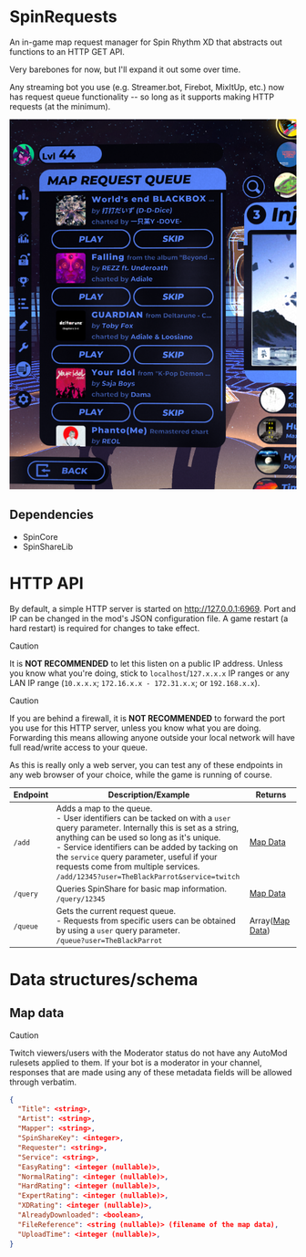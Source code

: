 # SpinRequests
An in-game map request manager for Spin Rhythm XD that abstracts out functions to an HTTP GET API.

Very barebones for now, but I'll expand it out some over time.

Any streaming bot you use (e.g. Streamer.bot, Firebot, MixItUp, etc.) now has request queue functionality -- so long as it supports making HTTP requests (at the minimum).

![Screenshot of SpinRequests being used in-game](Assets/screenshot.png)

## Dependencies
- SpinCore
- SpinShareLib

# HTTP API
By default, a simple HTTP server is started on http://127.0.0.1:6969. Port and IP can be changed in the mod's JSON configuration file. A game restart (a hard restart) is required for changes to take effect.

> [!CAUTION]
> It is **NOT RECOMMENDED** to let this listen on a public IP address. Unless you know what you're doing, stick to `localhost`/`127.x.x.x` IP ranges or any LAN IP range (`10.x.x.x`; `172.16.x.x - 172.31.x.x`; or `192.168.x.x`).

> [!CAUTION]
> If you are behind a firewall, it is **NOT RECOMMENDED** to forward the port you use for this HTTP server, unless you know what you are doing. Forwarding this means allowing anyone outside your local network will have full read/write access to your queue.

As this is really only a web server, you can test any of these endpoints in any web browser of your choice, while the game is running of course.

| Endpoint | Description/Example                                                                                                                                                                                                                                                                                                                                                           | Returns                           |
|----------|-------------------------------------------------------------------------------------------------------------------------------------------------------------------------------------------------------------------------------------------------------------------------------------------------------------------------------------------------------------------------------|-----------------------------------|
| `/add`   | Adds a map to the queue.<br/>- User identifiers can be tacked on with a `user` query parameter. Internally this is set as a string, anything can be used so long as it's unique.<br/>- Service identifiers can be added by tacking on the `service` query parameter, useful if your requests come from multiple services.<br/>`/add/12345?user=TheBlackParrot&service=twitch` | [Map Data](#map-data-type)        |
| `/query` | Queries SpinShare for basic map information.<br/>`/query/12345`                                                                                                                                                                                                                                                                                                               | [Map Data](#map-data-type)        |
| `/queue` | Gets the current request queue.<br/>- Requests from specific users can be obtained by using a `user` query parameter.<br/>`/queue?user=TheBlackParrot`                                                                                                                                                                                                                        | Array([Map Data](#map-data-type)) |

# Data structures/schema

<a name="map-data-type"></a>
## Map data
> [!CAUTION]
> Twitch viewers/users with the Moderator status do not have any AutoMod rulesets applied to them. If your bot is a moderator in your channel, responses that are made using any of these metadata fields will be allowed through verbatim.
```json
{
  "Title": <string>,
  "Artist": <string>,
  "Mapper": <string>,
  "SpinShareKey": <integer>,
  "Requester": <string>,
  "Service": <string>,
  "EasyRating": <integer (nullable)>,
  "NormalRating": <integer (nullable)>,
  "HardRating": <integer (nullable)>,
  "ExpertRating": <integer (nullable)>,
  "XDRating": <integer (nullable)>,
  "AlreadyDownloaded": <boolean>,
  "FileReference": <string (nullable)> (filename of the map data),
  "UploadTime": <integer (nullable)>,
}
```